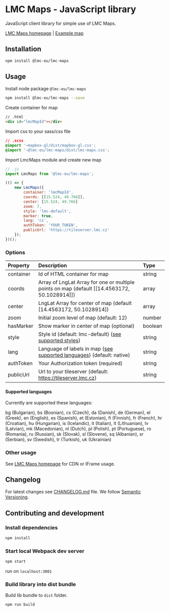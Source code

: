 # LMC Maps - JavaScript library

JavaScript client library for simple use of LMC Maps.

[LMC Maps homepage](https://maps.lmc.cz/) | [Example map](https://maps.lmc.cz/map.html?lng=18.2992239&lat=49.8455919&zoom=14&hasMarker&auth_token=eyJhbGciOiJSUzI1NiIsImtpZCI6ImptSThuUHFTR3JTNGFVLWdqajVTamp3R1ZoRSIsInR5cCI6IkpXVCJ9.eyJzaWQiOiJnaXMtdGlsZXNlcnZlciIsImF6cCI6Imdpcy1kZW1vLWFjY291bnQiLCJhdWQiOiJnaXMtdGlsZXNlcnZlciIsImV4cCI6MTU4OTk3ODA5NiwianRpIjoiZTVhMWRiZmEtMGM4NC00NzM0LWI5ZDItNTQzMjYzZGFkMmExIiwiaWF0IjoxNTc0NDI2MDk2LCJpc3MiOiJzaWdub3IiLCJuYmYiOjE1NzQ0MjYwOTYsInN1YiI6ImFjdGlvbi1yZXF1ZXN0LXRva2VuIn0.VNosmSfKsZlLi1aY7wj6mrOL16a7c_aQX_GtAVp7nI0UTKSUOsUPFkuXNk079l06RlYcN7_q0lh5sWcWCeEV4MH4n_QcFaWeqhm0BjUpM-TQslUp3r6tWS3crt_HaU9teoXhNaHfOLj6OplUOTXmnEw13tbH_kUwm66NOYRJG9S6jdJVDKC-M4zE5u-AuNNU-rXAdttjY2ctdNQ9SUYQjGyJUKewGVcw1D6H_cxF7S3FSjkRh_NzNdgztKKNSfmh_qRgDe-ti_nSOndlSL2cXF0oG0fC2tUS5KV6Sg3ury0lJr71ZCtb3WB874ueR6TGBsYTuEw3jnXvwIElmhAyLA)

## Installation

```bash
npm install @lmc-eu/lmc-maps
```

## Usage

Install node package `@lmc-eu/lmc-maps`

```bash
npm install @lmc-eu/lmc-maps --save
```

Create container for map

```html
// .html
<div id="lmcMapId"></div>
```

Import css to your sass/css file

```css
// .scss
@import '~mapbox-gl/dist/mapbox-gl.css';
@import '~@lmc-eu/lmc-maps/dist/lmc-maps.css';
```

Import LmcMaps module and create new map

```js
// .js
import LmcMaps from '@lmc-eu/lmc-maps';

(() => {
    new LmcMaps({
        container: 'lmcMapId',
        coords: [[15.524, 49.766]],
        center: [15.524, 49.766]
        zoom: 7,
        style: 'lmc-default',
        marker: true,
        lang: 'cs',
        authToken: 'YOUR_TOKEN',
        publicUrl: 'https://tileserver.lmc.cz'
    });
})();
```

### Options

| Property    | Description | Type     |
| :---        | :---        | :---     |
| container   | Id of HTML container for map | string
| coords      | Array of LngLat Array for one or multiple points on map (default [[14.4563172, 50.1028914]]) | array
| center      | LngLat Array for center of map (default [14.4563172, 50.1028914]) | array
| zoom        | Initial zoom level of map (default: 12) | number
| hasMarker   | Show marker in center of map (optional) | boolean
| style       | Style id (default: lmc-default) ([see supported styles](https://maps.lmc.cz/#styles))  | string
| lang        | Language of labels in map ([see supported languages](#supported-languages)) (default: native) | string
| authToken   | Your Authorization token (required) | string
| publicUrl   | Url to your tileserver (default: https://tileserver.lmc.cz) | string

#### Supported languages <a name="supported-languages"></a>

Currently are supported these languages:

bg (Bulgarian), bs (Bosnian), cs (Czech), da (Danish), de (German), el (Greek), en (English), es (Spanish), et (Estonian), fi (Finnish), fr (French), hr (Croatian), hu (Hungarian), is (Icelandic), it (Italian), lt (Lithuanian), lv (Latvian), mk (Macedonian), nl (Dutch), pl (Polish), pt (Portuguese), ro (Romania), ru (Russian), sk (Slovak), sl (Slovene), sq (Albanian), sr (Serbian), sv (Swedish), tr (Turkish), uk (Ukrainian)

### Other usage

See [LMC Maps homepage](https://maps.lmc.cz/) for CDN or IFrame usage.

## Changelog
For latest changes see [CHANGELOG.md](CHANGELOG.md) file. We follow [Semantic Versioning](https://semver.org/).

## Contributing and development

### Install dependencies

```bash
npm install
```

### Start local Webpack dev server

```bash
npm start
```

run on `localhost:3001`

### Build library into dist bundle

Build lib bundle to `dist` folder.

```bash
npm run build
```
